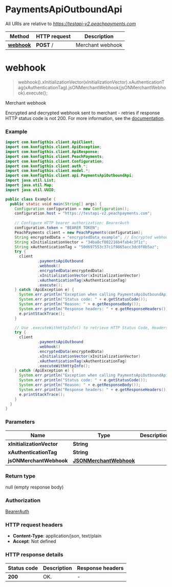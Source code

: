 # PaymentsApiOutboundApi

All URIs are relative to *https://testapi-v2.peachpayments.com*

| Method | HTTP request | Description |
|------------- | ------------- | -------------|
| [**webhook**](PaymentsApiOutboundApi.md#webhook) | **POST** / | Merchant webhook |


<a name="webhook"></a>
# **webhook**
> webhook().xInitializationVector(xInitializationVector).xAuthenticationTag(xAuthenticationTag).jsONMerchantWebhook(jsONMerchantWebhook).execute();

Merchant webhook

Encrypted and decrypted webhook sent to merchant - retries if response HTTP status code is not 200.  For more information, see the [documentation](https://developer.peachpayments.com/docs/payments-api-flows#webhook-flow). 

### Example
```java
import com.konfigthis.client.ApiClient;
import com.konfigthis.client.ApiException;
import com.konfigthis.client.ApiResponse;
import com.konfigthis.client.PeachPayments;
import com.konfigthis.client.Configuration;
import com.konfigthis.client.auth.*;
import com.konfigthis.client.model.*;
import com.konfigthis.client.api.PaymentsApiOutboundApi;
import java.util.List;
import java.util.Map;
import java.util.UUID;

public class Example {
  public static void main(String[] args) {
    Configuration configuration = new Configuration();
    configuration.host = "https://testapi-v2.peachpayments.com";
    
    // Configure HTTP bearer authorization: BearerAuth
    configuration.token = "BEARER TOKEN";
    PeachPayments client = new PeachPayments(configuration);
    String encryptedData = "encryptedData_example"; // Encrypted webhook data ciphertext.
    String xInitializationVector = "34ba8cf802216b4fab4c3f1z";
    String xAuthenticationTag = "50d697553c37c1f9865acc3dc0f8b5az";
    try {
      client
              .paymentsApiOutbound
              .webhook()
              .encryptedData(encryptedData)
              .xInitializationVector(xInitializationVector)
              .xAuthenticationTag(xAuthenticationTag)
              .execute();
    } catch (ApiException e) {
      System.err.println("Exception when calling PaymentsApiOutboundApi#webhook");
      System.err.println("Status code: " + e.getStatusCode());
      System.err.println("Reason: " + e.getResponseBody());
      System.err.println("Response headers: " + e.getResponseHeaders());
      e.printStackTrace();
    }

    // Use .executeWithHttpInfo() to retrieve HTTP Status Code, Headers and Request
    try {
      client
              .paymentsApiOutbound
              .webhook()
              .encryptedData(encryptedData)
              .xInitializationVector(xInitializationVector)
              .xAuthenticationTag(xAuthenticationTag)
              .executeWithHttpInfo();
    } catch (ApiException e) {
      System.err.println("Exception when calling PaymentsApiOutboundApi#webhook");
      System.err.println("Status code: " + e.getStatusCode());
      System.err.println("Reason: " + e.getResponseBody());
      System.err.println("Response headers: " + e.getResponseHeaders());
      e.printStackTrace();
    }
  }
}

```

### Parameters

| Name | Type | Description  | Notes |
|------------- | ------------- | ------------- | -------------|
| **xInitializationVector** | **String**|  | [optional] |
| **xAuthenticationTag** | **String**|  | [optional] |
| **jsONMerchantWebhook** | [**JSONMerchantWebhook**](JSONMerchantWebhook.md)|  | [optional] |

### Return type

null (empty response body)

### Authorization

[BearerAuth](../README.md#BearerAuth)

### HTTP request headers

 - **Content-Type**: application/json, text/plain
 - **Accept**: Not defined

### HTTP response details
| Status code | Description | Response headers |
|-------------|-------------|------------------|
| **200** | OK. |  -  |

